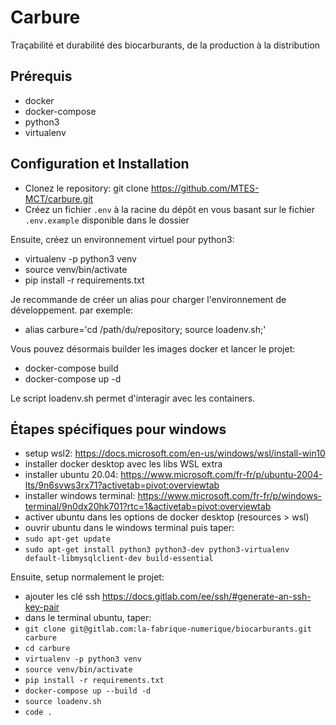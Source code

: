 # Carbure
Traçabilité et durabilité des biocarburants, de la production à la distribution

## Prérequis
- docker
- docker-compose
- python3
- virtualenv

## Configuration et Installation

- Clonez le repository: git clone https://github.com/MTES-MCT/carbure.git
- Créez un fichier `.env` à la racine du dépôt en vous basant sur le fichier `.env.example` disponible dans le dossier


Ensuite, créez un environnement virtuel pour python3:

- virtualenv -p python3 venv
- source venv/bin/activate
- pip install -r requirements.txt

Je recommande de créer un alias pour charger l'environnement de développement.
par exemple:
- alias carbure='cd /path/du/repository; source loadenv.sh;'

Vous pouvez désormais builder les images docker et lancer le projet:

- docker-compose build
- docker-compose up -d

Le script loadenv.sh permet d'interagir avec les containers.


## Étapes spécifiques pour windows
- setup wsl2: https://docs.microsoft.com/en-us/windows/wsl/install-win10
- installer docker desktop avec les libs WSL extra
- installer ubuntu 20.04: https://www.microsoft.com/fr-fr/p/ubuntu-2004-lts/9n6svws3rx71?activetab=pivot:overviewtab
- installer windows terminal: https://www.microsoft.com/fr-fr/p/windows-terminal/9n0dx20hk701?rtc=1&activetab=pivot:overviewtab
- activer ubuntu dans les options de docker desktop (resources > wsl)
- ouvrir ubuntu dans le windows terminal puis taper:
- `sudo apt-get update`
- `sudo apt-get install python3 python3-dev python3-virtualenv default-libmysqlclient-dev build-essential`

Ensuite, setup normalement le projet:
- ajouter les clé ssh https://docs.gitlab.com/ee/ssh/#generate-an-ssh-key-pair
- dans le terminal ubuntu, taper:
- `git clone git@gitlab.com:la-fabrique-numerique/biocarburants.git carbure`
- `cd carbure`
- `virtualenv -p python3 venv`
- `source venv/bin/activate`
- `pip install -r requirements.txt`
- `docker-compose up --build -d`
- `source loadenv.sh`
- `code .`